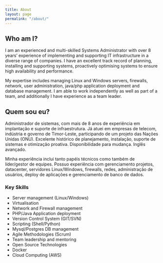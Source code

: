 ```yaml
---
title: About
layout: page
permalink: "/about/"
---
```

## Who am I?

I am an experienced and multi-skilled Systems Administrator with over 8 years’ experience of implementing and supporting IT infrastructure in a diverse range of companies. I have an excellent track record of planning, installing and supporting systems, proactively optimising systems to ensure high availability and performance.

My expertise includes managing Linux and Windows servers, firewalls, network, user administration, java/php application deployment and database management. I am able to work independently as well as part of a team, and additionally I have experience as a team leader.

## Quem sou eu?

Administrador de sistemas, com mais de 8 anos de experiência em implantação e suporte de infraestrutura. Já atuei em empresas de telecom, indústria e governo de Timor-Leste, participando de um projeto das Nações Unidas (ONU). Excelente histórico de planejamento, instalação, suporte de sistemas e otimização proativa. Disponibilidade para mudança. Inglês avançado.

Minha experiência inclui tanto papéis técnicos como também de líder/gestor de equipes. Possuo experiência com gerenciamento projetos, datacenter, servidores Linux/Windows, firewalls, redes, administração de usuários, deploy de aplicações e gerenciamento de banco de dados.

### Key Skills

- Server management (Linux/Windows)
- Virtualisation
- Network and Firewall management
- PHP/Java Application deployment
- Version Control System (GIT/SVN)
- Scripting (Shell/Python)
- Mysql/Postgres DB management
- Agile Methodologies (Scrum)
- Team leadership and mentoring
- Open Source Technologies
- Docker
- Cloud Computing (AWS)